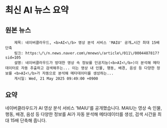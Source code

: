 # 최신 AI 뉴스 요약

## 원본 뉴스
		제목: 네이버클라우드, <b>AI<\/b> 영상 분석 서비스 'MAIU' 공개…시간 최대 15배 단축
		링크: https:\/\/n.news.naver.com\/mnews\/article\/011\/0004487817?sid=105
		설명: 네이버클라우드가 방대한 영상 속 정보를 인공지능(<b>AI<\/b>)이 분석해 메타 데이터로 자동 추출하고 검색해주는... 이는 영상 내 인물, 행동, 배경, 음성 등 다양한 정보를 <b>AI<\/b>가 자동으로 분석해 메타데이터를 생성하는... 
		게시일: Wed, 21 May 2025 09:49:00 +0900


## 요약
네이버클라우드가 AI 영상 분석 서비스 'MAIU'를 공개했습니다. MAIU는 영상 속 인물, 행동, 배경, 음성 등 다양한 정보를 AI가 자동 분석해 메타데이터를 생성, 검색 시간을 최대 15배 단축해 줍니다.
